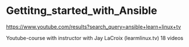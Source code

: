 # Gettitng_started_with_Ansible
https://www.youtube.com/results?search_query=ansible+learn+linux+tv

Youtube-course with instructor with Jay LaCroix (learmlinux.tv) 18 videos
